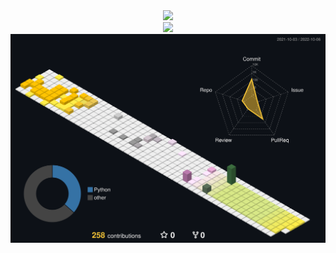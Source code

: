<div align="center">
  <a href="https://hits.seeyoufarm.com"><img src="https://hits.seeyoufarm.com/api/count/incr/badge.svg?url=https%3A%2F%2Fgithub.com%2Fwnsdud4197&count_bg=%23EF41B0&title_bg=%236F8FE3&icon=&icon_color=%23A64141&title=hits&edge_flat=false" style="margin: auto"/></a>
  
  <div></div>
  
  <img src="https://github-readme-stats.vercel.app/api?username=wnsdud4197&show_icons=true&theme=radical" style="margin: auto"/>
  
  <!--<h3>About Me (Junyeong Yang, 양준영)</h3>

[Portfolio](https://bit.ly/2Ub7kP3)*/-->

  <img src="./profile-3d-contrib/profile-customize.svg" width="600"/>

</div>
